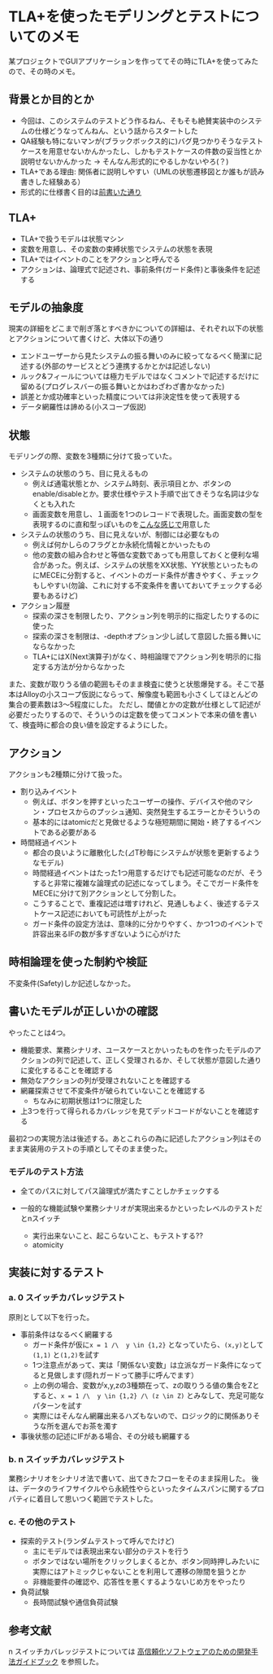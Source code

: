 TLA+を使ったモデリングとテストについてのメモ
============

某プロジェクトでGUIアプリケーションを作っててその時にTLA+を使ってみたので、その時のメモ。


背景とか目的とか
-----------

* 今回は、このシステムのテストどう作るねん、そもそも絶賛実装中のシステムの仕様どうなってんねん、という話からスタートした
* QA経験も特にないマンが(ブラックボックス的に)バグ見つかりそうなテストケースを用意せないかんかったし、しかもテストケースの件数の妥当性とか説明せないかんかった ->  そんなん形式的にやるしかないやろ(？)
* TLA+である理由: 関係者に説明しやすい（UMLの状態遷移図とか誰もが読み書きした経験ある）
* 形式的に仕様書く目的は[前書いた通り](../spec20180810/memo.md)


TLA+
--------

* TLA+で扱うモデルは状態マシン
* 変数を用意し、その変数の束縛状態でシステムの状態を表現
* TLA+ではイベントのことをアクションと呼んでる
* アクションは、論理式で記述され、事前条件(ガード条件)と事後条件を記述する


モデルの抽象度
---------------

現実の詳細をどこまで削ぎ落とすべきかについての詳細は、それぞれ以下の状態とアクションについて書くけど、大体以下の通り

* エンドユーザーから見たシステムの振る舞いのみに絞ってなるべく簡潔に記述する(外部のサービスとどう連携するかとかは記述しない)
* ルック&フィールについては極力モデルではなくコメントで記述するだけに留める(プログレスバーの振る舞いとかはわざわざ書かなかった)
* 誤差とか成功確率といった精度については非決定性を使って表現する
* データ網羅性は諦める(小スコープ仮説)



状態
-----------

モデリングの際、変数を3種類に分けて扱っていた。

* システムの状態のうち、目に見えるもの
    * 例えば通電状態とか、システム時刻、表示項目とか、ボタンのenable/disableとか。要求仕様やテスト手順で出てきそうな名詞は少なくとも入れた
    * 画面変数を用意し、１画面を1つのレコードで表現した。画面変数の型を表現するのに直和型っぽいものを[こんな感じで](https://github.com/yksym/tla_sumtype/blob/master/SumType.tla)用意した
* システムの状態のうち、目に見えないが、制御には必要なもの
    * 例えば何かしらのフラグとか永続化情報とかいったもの
    * 他の変数の組み合わせと等価な変数であっても用意しておくと便利な場合があった。例えば、システムの状態をXX状態、YY状態といったものにMECEに分割すると、イベントのガード条件が書きやすく、チェックもしやすい(勿論、これに対する不変条件を書いておいてチェックする必要もあるけど)
* アクション履歴
    * 探索の深さを制限したり、アクション列を明示的に指定したりするのに使った
    * 探索の深さを制限は、-depthオプション少し試して意図した振る舞いにならなかった
    * TLA+にはX(Next演算子)がなく、時相論理でアクション列を明示的に指定する方法が分からなかった

また、変数が取りうる値の範囲もそのまま検査に使うと状態爆発する。そこで基本はAlloyの小スコープ仮説にならって、解像度も範囲も小さくしてほとんどの集合の要素数は3〜5程度にした。
ただし、閾値とかの定数が仕様として記述が必要だったりするので、そういうのは定数を使ってコメントで本来の値を書いて、検査時に都合の良い値を設定するようにした。

アクション
------------

アクションも2種類に分けて扱った。

* 割り込みイベント
    * 例えば、ボタンを押すといったユーザーの操作、デバイスや他のマシン・プロセスからのプッシュ通知、突然発生するエラーとかそういうの
    * 基本的にはatomicだと見做せるような極短期間に開始・終了するイベントである必要がある
* 時間経過イベント
    * 都合の良いように離散化した(⊿T秒毎にシステムが状態を更新するようなモデル)
    * 時間経過イベントはたった1つ用意するだけでも記述可能なのだが、そうすると非常に複雑な論理式の記述になってしまう。そこでガード条件をMECEに分けて別アクションとして分割した。
    * こうすることで、重複記述は増すけれど、見通しもよく、後述するテストケース記述においても可読性が上がった
    * ガード条件の設定方法は、意味的に分かりやすく、かつ1つのイベントで許容出来るIFの数が多すぎないように心がけた


時相論理を使った制約や検証
-----------------------

不変条件(Safety)しか記述しなかった。


書いたモデルが正しいかの確認
------------------------------

やったことは4つ。

* 機能要求、業務シナリオ、ユースケースとかいったものを作ったモデルのアクションの列で記述して、正しく受理されるか、そして状態が意図した通りに変化するることを確認する
* 無効なアクションの列が受理されないことを確認する
* 網羅探索させて不変条件が破られていないことを確認する
    * ちなみに初期状態は1つに限定した
* 上3つを行って得られるカバレッジを見てデッドコードがないことを確認する

最初2つの実現方法は後述する。あとこれらの為に記述したアクション列はそのまま実装用のテストの手順としてそのまま使った。


### モデルのテスト方法

* 全てのパスに対してパス論理式が満たすことしかチェックする

* 一般的な機能試験や業務シナリオが実現出来るかといったレベルのテストだとnスイッチ
    * 実行出来ないこと、起こらないこと、もテストする??
    * atomicity


実装に対するテスト
--------------------

### a. 0 スイッチカバレッジテスト

原則として以下を行った。

* 事前条件はなるべく網羅する
    * ガード条件が仮に```x = 1 /\  y \in {1,2}``` となっていたら、```(x,y)```として``` (1,1)``` と```(1,2)```を試す
    * 1つ注意点があって、実は「関係ない変数」は立派なガード条件になってると見做します(隠れガードって勝手に呼んでます）
    * 上の例の場合、変数がx,y,zの3種類在って、zの取りうる値の集合をZとすると、```x = 1 /\  y \in {1,2} /\ (z \in Z)``` とみなして、充足可能なパターンを試す
    * 実際にはそんなん網羅出来るハズもないので、ロジック的に関係ありそうな所を選んでお茶を濁す
* 事後状態の記述にIFがある場合、その分岐も網羅する

### b. n スイッチカバレッジテスト

業務シナリオをシナリオ法で書いて、出てきたフローをそのまま採用した。
後は、データのライフサイクルやら永続性やらといったタイムスパンに関するプロパティに着目して思いつく範囲でテストした。


### c. その他のテスト

* 探索的テスト(ランダムテストって呼んでたけど)
    * 主にモデルでは表現出来ない部分のテストを行う
    * ボタンではない場所をクリックしまくるとか、ボタン同時押しみたいに実際にはアトミックじゃないことを利用して遷移の隙間を狙うとか
    * 非機能要件の確認や、応答性を悪くするようないじめ方をやったり
* 負荷試験
    * 長時間試験や通信負荷試験



参考文献
------------

n スイッチカバレッジテストについては [高信頼化ソフトウェアのための開発手法ガイドブック](https://www.ipa.go.jp/files/000004550.pdf) を参照した。


